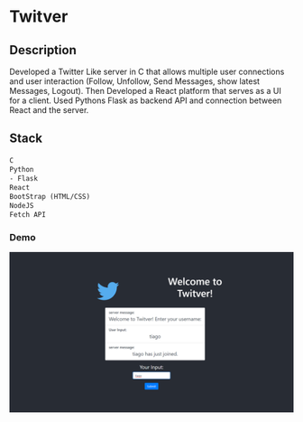 # Twitver

## Description

Developed a Twitter Like server in C that allows multiple user connections and user interaction (Follow, Unfollow, Send Messages, show latest Messages, Logout). Then Developed a React platform that serves as a UI for a client. Used Pythons Flask as backend API and connection between React and the server. 

## Stack
```
C
Python
- Flask
React
BootStrap (HTML/CSS)
NodeJS
Fetch API
```

### Demo
![Screenshot](demo.png)
